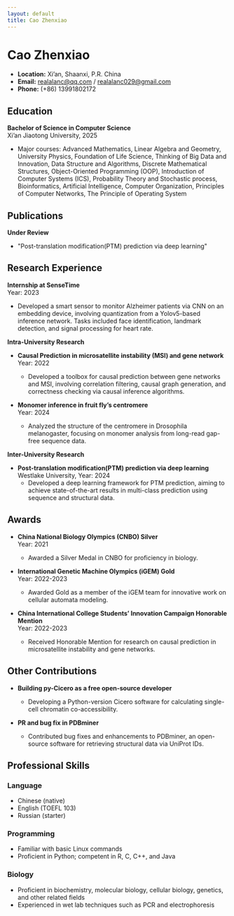 ```yaml
---
layout: default
title: Cao Zhenxiao
---
```


# Cao Zhenxiao

- **Location:** Xi’an, Shaanxi, P.R. China
- **Email:** realalanc@qq.com / realalanc029@gmail.com
- **Phone:** (+86) 13991802172

## Education

**Bachelor of Science in Computer Science**  
Xi’an Jiaotong University, 2025  
- Major courses: Advanced Mathematics, Linear Algebra and Geometry, University Physics, Foundation of Life Science, Thinking of Big Data and Innovation, Data Structure and Algorithms, Discrete Mathematical Structures, Object-Oriented Programming (OOP), Introduction of Computer Systems (ICS), Probability Theory and Stochastic process, Bioinformatics, Artificial Intelligence, Computer Organization, Principles of Computer Networks, The Principle of Operating System

## Publications

**Under Review**
- "Post-translation modification(PTM) prediction via deep learning"

## Research Experience

**Internship at SenseTime**  
Year: 2023  
- Developed a smart sensor to monitor Alzheimer patients via CNN on an embedding device, involving quantization from a Yolov5-based inference network. Tasks included face identification, landmark detection, and signal processing for heart rate.

**Intra-University Research**
- **Causal Prediction in microsatellite instability (MSI) and gene network**  
  Year: 2022  
  - Developed a toolbox for causal prediction between gene networks and MSI, involving correlation filtering, causal graph generation, and correctness checking via causal inference algorithms.

- **Monomer inference in fruit fly’s centromere**  
  Year: 2024  
  - Analyzed the structure of the centromere in Drosophila melanogaster, focusing on monomer analysis from long-read gap-free sequence data.

**Inter-University Research**
- **Post-translation modification(PTM) prediction via deep learning**  
  Westlake University, Year: 2024  
  - Developed a deep learning framework for PTM prediction, aiming to achieve state-of-the-art results in multi-class prediction using sequence and structural data.

## Awards

- **China National Biology Olympics (CNBO) Silver**  
  Year: 2021  
  - Awarded a Silver Medal in CNBO for proficiency in biology.

- **International Genetic Machine Olympics (iGEM) Gold**  
  Year: 2022-2023  
  - Awarded Gold as a member of the iGEM team for innovative work on cellular automata modeling.

- **China International College Students’ Innovation Campaign Honorable Mention**  
  Year: 2022-2023  
  - Received Honorable Mention for research on causal prediction in microsatellite instability and gene networks.

## Other Contributions

- **Building py-Cicero as a free open-source developer**  
  - Developing a Python-version Cicero software for calculating single-cell chromatin co-accessibility.

- **PR and bug fix in PDBminer**  
  - Contributed bug fixes and enhancements to PDBminer, an open-source software for retrieving structural data via UniProt IDs.

## Professional Skills

### Language
- Chinese (native)
- English (TOEFL 103)
- Russian (starter)

### Programming
- Familiar with basic Linux commands
- Proficient in Python; competent in R, C, C++, and Java

### Biology
- Proficient in biochemistry, molecular biology, cellular biology, genetics, and other related fields
- Experienced in wet lab techniques such as PCR and electrophoresis

